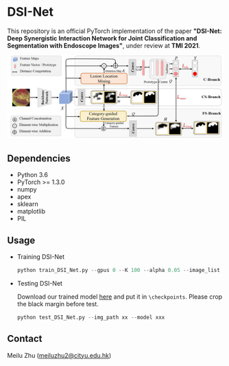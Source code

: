 # DSI-Net

This repository is an official PyTorch implementation of the paper **"DSI-Net: Deep Synergistic Interaction Network for Joint Classification and Segmentation with Endoscope Images"**, under review at **TMI 2021**.

<div align=center><img width="900" src=/Figs/Framework.png></div>


## Dependencies
* Python 3.6
* PyTorch >= 1.3.0
* numpy
* apex
* sklearn
* matplotlib
* PIL

## Usage
* Training DSI-Net
   ```python
   python train_DSI_Net.py --gpus 0 --K 100 --alpha 0.05 --image_list 'data/WCE/WCE_Dataset_image_list.pkl'
   ```
* Testing DSI-Net

  Download our trained model <a href="https:#" target="_blank">here</a> and put it in ```\checkpoints```. Please crop the black margin before test.
   ```python
   python test_DSI_Net.py --img_path xx --model xxx
   ``` 
 ## Contact
  
  Meilu Zhu (meiluzhu2@cityu.edu.hk)
